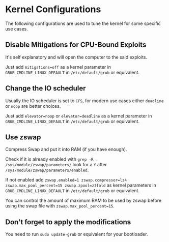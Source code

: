 # Kernel Configurations

The following configurations are used to tune the kernel for some specific use cases.

## Disable Mitigations for CPU-Bound Exploits
It's self explanatory and will open the computer to the said exploits.

Just add `mitigations=off` as a kernel parameter in `GRUB_CMDLINE_LINUX_DEFAULT` in `/etc/default/grub` or equivalent.

## Change the IO scheduler
Usually the IO scheduler is set to `CFS`, for modern use cases either `deadline` or `noop` are better choices.

Just add `elevator=noop` or `elevator=deadline` as a kernel parameter in `GRUB_CMDLINE_LINUX_DEFAULT` in `/etc/default/grub` or equivalent.

## Use zswap
Compress Swap and put it into RAM (if you have enough).

Check if it is already enabled with `grep -R . /sys/module/zswap/parameters/` look for a `Y` after `/sys/module/zswap/parameters/enabled`.

If not enabled add `zswap.enabled=1 zswap.compressor=lz4 zswap.max_pool_percent=15 zswap.zpool=z3fold` as kernel parameters in `GRUB_CMDLINE_LINUX_DEFAULT` in `/etc/default/grub` or equivalent.

You can control the amount of maximum RAM to be used by zswap before using the swap file with `zswap.max_pool_percent=15`.

## Don't forget to apply the modifications

You need to run `sudo update-grub` or equivalent for your bootloader.
